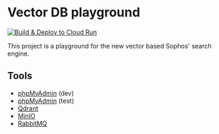# Vector DB playground

[![Build & Deploy to Cloud Run](https://github.com/codeinchq/sophos-vector/actions/workflows/cloudrun.yaml/badge.svg)](https://github.com/codeinchq/sophos-vector/actions/workflows/cloudrun.yaml)

This project is a playground for the new vector based Sophos' search engine. 

## Tools

* [phpMyAdmin](http://localhost:81/index.php?route=/database/structure&db=sophos_vector) (dev)
* [phpMyAdmin](https://phpmyadmin-282613225984.europe-west4.run.app) (test)
* [Qdrant](http://localhost:6333/dashboard#/collections)
* [MinIO](http://localhost:9001/login)
* [RabbitMQ](http://localhost:15672/)
